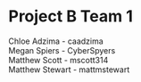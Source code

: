 # Project B Team 1
Chloe Adzima - caadzima\
Megan Spiers - CyberSpyers\
Matthew Scott - mscott314\
Matthew Stewart - mattmstewart
